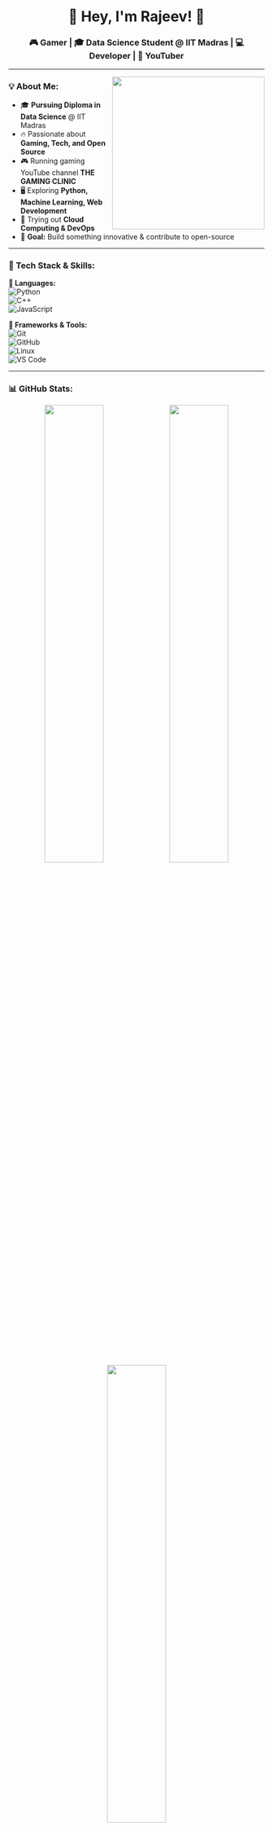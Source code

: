 <h1 align="center">🚀 Hey, I'm Rajeev! 👋</h1>  
<h3 align="center">🎮 Gamer | 🎓 Data Science Student @ IIT Madras | 💻 Developer | 🎥 YouTuber</h3>  

---

<img align="right" src="https://media.giphy.com/media/qgQUggAC3Pfv687qPC/giphy.gif" width="300"/>

### **💡 About Me:**  
- 🎓 **Pursuing Diploma in Data Science** @ IIT Madras  
- 🔥 Passionate about **Gaming, Tech, and Open Source**  
- 🎮 Running gaming YouTube channel **THE GAMING CLINIC**  
- 🖥️ Exploring **Python, Machine Learning, Web Development**  
- 🚀 Trying out **Cloud Computing & DevOps**  
- 🎯 **Goal:** Build something innovative & contribute to open-source  

---

### **🔧 Tech Stack & Skills:**  
**📌 Languages:**  
![Python](https://img.shields.io/badge/-Python-3776AB?style=for-the-badge&logo=python&logoColor=white)  
![C++](https://img.shields.io/badge/-C++-00599C?style=for-the-badge&logo=cplusplus&logoColor=white)  
![JavaScript](https://img.shields.io/badge/-JavaScript-F7DF1E?style=for-the-badge&logo=javascript&logoColor=black)  

**📌 Frameworks & Tools:**  
![Git](https://img.shields.io/badge/-Git-F05032?style=for-the-badge&logo=git&logoColor=white)  
![GitHub](https://img.shields.io/badge/-GitHub-181717?style=for-the-badge&logo=github&logoColor=white)  
![Linux](https://img.shields.io/badge/-Linux-FCC624?style=for-the-badge&logo=linux&logoColor=black)  
![VS Code](https://img.shields.io/badge/-VS%20Code-007ACC?style=for-the-badge&logo=visual-studio-code&logoColor=white) 

---

### **📊 GitHub Stats:**  
<p align="center">
  <img src="https://github-readme-stats.vercel.app/api?username=Rajeev2191&show_icons=true&theme=radical" width="48%"/>
  <img src="https://github-readme-streak-stats.herokuapp.com/?user=Rajeev2191&theme=radical" width="48%"/>
</p>

<p align="center">
  <img src="https://github-readme-stats.vercel.app/api/top-langs/?username=Rajeev2191&layout=compact&theme=radical" width="48%"/>
</p>

---

### **🌍 Connect with Me:**  
[![YouTube](https://img.shields.io/badge/YouTube-The%20Gaming%20Clinic-FF0000?style=for-the-badge&logo=youtube&logoColor=white)](https://www.youtube.com/@Dr_Rajeev_live)  
[![YouTube](https://img.shields.io/badge/YouTube-Script%20Breaker-FF0000?style=for-the-badge&logo=youtube&logoColor=white)](https://www.youtube.com/@TheScriptBreaker)
---

### **⚡ Fun Fact:**  
I mainly play BGMI and occasionally other popular mobile games. I also love multiplayer PC games, especially when playing with friends! 🎮😆

---

🚀 Always learning, always growing! A brain full of curiosity, always exploring new tech, games, and ideas. Let's build something amazing together. 🤝 
